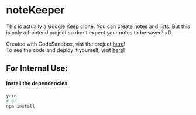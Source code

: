 # noteKeeper

This is actually a Google Keep clone. You can create notes and lists. But this is only a frontend project so don't expect your notes to be saved! xD

Created with CodeSandbox, vist the project <a href="https://3dwnlh-3000.csb.app/">here</a>!
<br/>
To see the code and deploy it yourself, visit <a href="https://codesandbox.io/p/github/kiana-nb/noteKeeper">here</a>!

## For Internal Use:
#### Install the dependencies
```bash
yarn
# or
npm install
```
